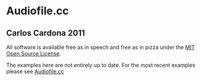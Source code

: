 Audiofile.cc
================================

Carlos Cardona 2011
-------------------

All software is available free as in speech and free as in pizza under the [MIT Open Source License](http://www.opensource.org/licenses/mit-license.php).

The examples here are not entirely up to date. For the most recent examples
please see [Audiofile.cc](https://audiofile.cc)
